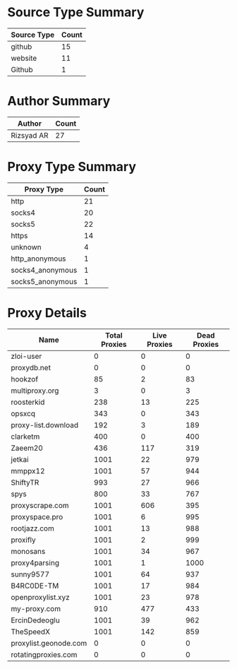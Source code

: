# Source Type Summary

| Source Type | Count |
|-------------|-------|
| github | 15 |
| website | 11 |
| Github | 1 |


# Author Summary

| Author | Count |
|--------|-------|
| Rizsyad AR | 27 |


# Proxy Type Summary

| Proxy Type | Count |
|------------|-------|
| http | 21 |
| socks4 | 20 |
| socks5 | 22 |
| https | 14 |
| unknown | 4 |
| http_anonymous | 1 |
| socks4_anonymous | 1 |
| socks5_anonymous | 1 |


# Proxy Details

| Name | Total Proxies | Live Proxies | Dead Proxies |
|------|---------------|--------------|---------------|
| zloi-user | 0 | 0 | 0 |
| proxydb.net | 0 | 0 | 0 |
| hookzof | 85 | 2 | 83 |
| multiproxy.org | 3 | 0 | 3 |
| roosterkid | 238 | 13 | 225 |
| opsxcq | 343 | 0 | 343 |
| proxy-list.download | 192 | 3 | 189 |
| clarketm | 400 | 0 | 400 |
| Zaeem20 | 436 | 117 | 319 |
| jetkai | 1001 | 22 | 979 |
| mmppx12 | 1001 | 57 | 944 |
| ShiftyTR | 993 | 27 | 966 |
| spys | 800 | 33 | 767 |
| proxyscrape.com | 1001 | 606 | 395 |
| proxyspace.pro | 1001 | 6 | 995 |
| rootjazz.com | 1001 | 13 | 988 |
| proxifly | 1001 | 2 | 999 |
| monosans | 1001 | 34 | 967 |
| proxy4parsing | 1001 | 1 | 1000 |
| sunny9577 | 1001 | 64 | 937 |
| B4RC0DE-TM | 1001 | 17 | 984 |
| openproxylist.xyz | 1001 | 23 | 978 |
| my-proxy.com | 910 | 477 | 433 |
| ErcinDedeoglu | 1001 | 39 | 962 |
| TheSpeedX | 1001 | 142 | 859 |
| proxylist.geonode.com | 0 | 0 | 0 |
| rotatingproxies.com | 0 | 0 | 0 |
